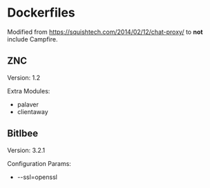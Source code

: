 Dockerfiles
===========

Modified from https://squishtech.com/2014/02/12/chat-proxy/ to **not** include Campfire.

ZNC
---

Version: 1.2

Extra Modules:

 * palaver
 * clientaway


Bitlbee
-------

Version: 3.2.1

Configuration Params:

 * --ssl=openssl